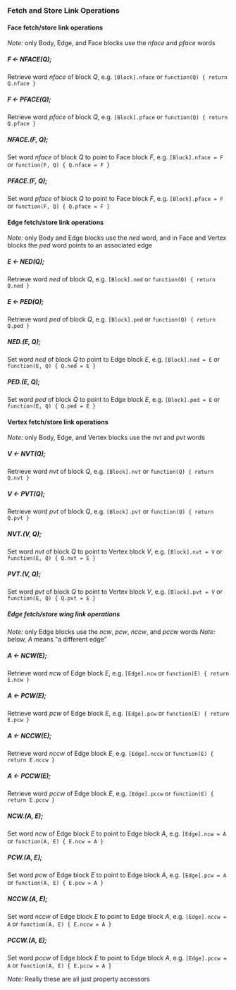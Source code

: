 ### Fetch and Store Link Operations
#### Face fetch/store link operations
*Note:* only Body, Edge, and Face blocks use the *nface* and *pface* words

##### F ← NFACE(Q);
Retrieve word *nface* of block *Q*, e.g. `[Block].nface` or `function(Q) { return Q.nface }`

##### F ← PFACE(Q);
Retrieve word *pface* of block *Q*, e.g. `[Block].pface` or `function(Q) { return Q.pface }`

##### NFACE.(F, Q);
Set word *nface* of block *Q* to point to Face block *F*, e.g. `[Block].nface = F` or `function(F, Q) { Q.nface = F }`

##### PFACE.(F, Q);
Set word *pface* of block *Q* to point to Face block *F*, e.g. `[Block].pface = F` or `function(F, Q) { Q.pface = F }`

#### Edge fetch/store link operations
*Note:* only Body and Edge blocks use the *ned* word, and in Face and Vertex blocks the *ped* word points to an associated edge

##### E ← NED(Q);
Retrieve word *ned* of block *Q*, e.g. `[Block].ned` or `function(Q) { return Q.ned }`

##### E ← PED(Q);
Retrieve word *ped* of block *Q*, e.g. `[Block].ped` or `function(Q) { return Q.ped }`

##### NED.(E, Q);
Set word *ned* of block *Q* to point to Edge block *E*, e.g. `[Block].ned = E` or `function(E, Q) { Q.ned = E }`

##### PED.(E, Q);
Set word *ped* of block *Q* to point to Edge block *E*, e.g. `[Block].ped = E` or `function(E, Q) { Q.ped = E }`

#### Vertex fetch/store link operations
*Note:* only Body, Edge, and Vertex blocks use the *nvt* and *pvt* words

##### V ← NVT(Q);
Retrieve word *nvt* of block *Q*, e.g. `[Block].nvt` or `function(Q) { return Q.nvt }`

##### V ← PVT(Q);
Retrieve word *pvt* of block *Q*, e.g. `[Block].pvt` or `function(Q) { return Q.pvt }`

##### NVT.(V, Q);
Set word *nvt* of block *Q* to point to Vertex block *V*, e.g. `[Block].nvt = V` or `function(E, Q) { Q.nvt = E }`

##### PVT.(V, Q);
Set word *pvt* of block *Q* to point to Vertex block *V*, e.g. `[Block].pvt = V` or `function(E, Q) { Q.pvt = E }`

##### Edge fetch/store wing link operations
*Note:* only Edge blocks use the *ncw*, *pcw*, *nccw*, and *pccw* words
*Note:* below, *A* means "a different edge"

##### A ← NCW(E);
Retrieve word *ncw* of Edge block *E*, e.g. `[Edge].ncw` or `function(E) { return E.ncw }`

##### A ← PCW(E);
Retrieve word *pcw* of Edge block *E*, e.g. `[Edge].pcw` or `function(E) { return E.pcw }`

##### A ← NCCW(E);
Retrieve word *nccw* of Edge block *E*, e.g. `[Edge].nccw` or `function(E) { return E.nccw }`

##### A ← PCCW(E);
Retrieve word *pccw* of Edge block *E*, e.g. `[Edge].pccw` or `function(E) { return E.pccw }`

##### NCW.(A, E);
Set word *ncw* of Edge block *E* to point to Edge block *A*, e.g. `[Edge].ncw = A` or `function(A, E) { E.ncw = A }`

##### PCW.(A, E);
Set word *pcw* of Edge block *E* to point to Edge block *A*, e.g. `[Edge].pcw = A` or `function(A, E) { E.pcw = A }`

##### NCCW.(A, E);
Set word *nccw* of Edge block *E* to point to Edge block *A*, e.g. `[Edge].nccw = A` or `function(A, E) { E.nccw = A }`

##### PCCW.(A, E);
Set word *pccw* of Edge block *E* to point to Edge block *A*, e.g. `[Edge].pccw = A` or `function(A, E) { E.pccw = A }`

*Note:* Really these are all just property accessors
